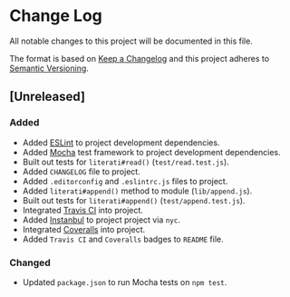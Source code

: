 # Change Log
All notable changes to this project will be documented in this file.

The format is based on [Keep a Changelog](http://keepachangelog.com/) and this project adheres to [Semantic Versioning](http://semver.org/).

## [Unreleased]
### Added
- Added [ESLint](http://eslint.org/) to project development dependencies.
- Added [Mocha](https://mochajs.org/) test framework to project development dependencies.
- Built out tests for `literati#read()` (`test/read.test.js`).
- Added `CHANGELOG` file to project.
- Added `.editorconfig` and `.eslintrc.js` files to project.
- Added `literati#append()` method to module (`lib/append.js`).
- Built out tests for `literati#append()` (`test/append.test.js`).
- Integrated [Travis CI](https://travis-ci.org/) into project.
- Added [Instanbul](https://istanbul.js.org/) to project project via `nyc`.
- Integrated [Coveralls](https://coveralls.io/) into project.
- Added `Travis CI` and `Coveralls` badges to `README` file.

### Changed
- Updated `package.json` to run Mocha tests on `npm test`.
